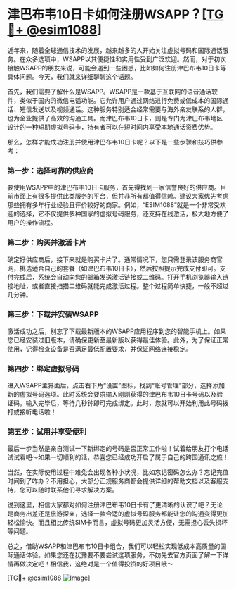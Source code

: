 # 津巴布韦10日卡如何注册WSAPP？[[TG💪+ @esim1088](https://t.me/s/esim1088)]

近年来，随着全球通信技术的发展，越来越多的人开始关注虚拟号码和国际通话服务。在众多选项中，WSAPP以其便捷性和实用性受到广泛欢迎。然而，对于初次接触WSAPP的朋友来说，可能会遇到一些困惑，比如如何注册津巴布韦10日卡等具体问题。今天，我们就来详细聊聊这个话题。

首先，我们需要了解什么是WSAPP。WSAPP是一款基于互联网的语音通话软件，类似于国内的微信电话功能。它允许用户通过网络进行免费或低成本的国际通话、短信发送以及视频通话。这种服务特别适合经常需要与海外亲友联系的人群，也为企业提供了高效的沟通工具。而津巴布韦10日卡，则是专门为津巴布韦地区设计的一种短期虚拟号码卡，持有者可以在短时间内享受本地通话资费优势。

那么，怎样才能成功注册并使用津巴布韦10日卡呢？以下是一些步骤和技巧供参考：

### **第一步：选择可靠的供应商**
要使用WSAPP中的津巴布韦10日卡服务，首先得找到一家信誉良好的供应商。目前市面上有很多提供此类服务的平台，但并非所有都值得信赖。建议大家优先考虑那些拥有多年行业经验且评价较好的商家。例如，“ESIM1088”就是一个非常受欢迎的选择，它不仅提供多种国家的虚拟号码服务，还支持在线激活，极大地方便了用户的操作流程。

### **第二步：购买并激活卡片**
确定好供应商后，接下来就是购买卡片了。通常情况下，您只需登录该服务商官网，挑选适合自己的套餐（如津巴布韦10日卡），然后按照提示完成支付即可。支付完成后，系统会自动向您的邮箱发送激活链接或二维码。打开手机浏览器输入链接地址，或者直接扫描二维码就能完成激活过程。整个过程简单快捷，一般不超过几分钟。

### **第三步：下载并安装WSAPP**
激活成功之后，别忘了下载最新版本的WSAPP应用程序到您的智能手机上。如果您已经安装过旧版本，请确保更新至最新版以获得最佳体验。此外，为了保证正常使用，记得检查设备是否满足最低配置要求，并保证网络连接稳定。

### **第四步：绑定虚拟号码**
进入WSAPP主界面后，点击右下角“设置”图标，找到“账号管理”部分，选择添加新的虚拟号码选项。此时系统会要求输入刚刚获得的津巴布韦10日卡号码以及验证码。输入完毕后，等待几秒钟即可完成绑定。此时，您就可以开始利用此号码拨打或接听电话啦！

### **第五步：试用并享受便利**
最后一步当然是亲自测试一下新绑定的号码是否正常工作啦！试着给朋友打个电话试试看吧～如果一切顺利的话，恭喜您已经成功开启了属于自己的跨国通讯之旅！

当然，在实际使用过程中难免会出现各种小状况，比如忘记密码怎么办？忘记充值时间到了咋办？不用担心，大部分正规服务商都会提供详细的帮助文档以及客服支持，您可以随时联系他们寻求解决方案。

说到这里，相信大家都对如何注册津巴布韦10日卡有了更清晰的认识了吧？无论是商务出差还是旅游探亲，选择一款合适的虚拟号码服务都能让您的沟通变得更加轻松愉快。而且相比传统SIM卡而言，虚拟号码更加灵活方便，无需担心丢失损坏等问题。

总之，借助WSAPP和津巴布韦10日卡组合，我们可以轻松实现低成本高质量的国际通话体验。如果您还在犹豫要不要尝试这项服务，不妨先去官方页面了解一下详情再做决定吧！相信我，这绝对是一个值得投资的好项目哦～

[[TG💪+ @esim1088](https://t.me/s/esim1088) ![Image](https://i.postimg.cc/4NQfJmqS/Snipaste-2025-05-13-00-14-12.png)]